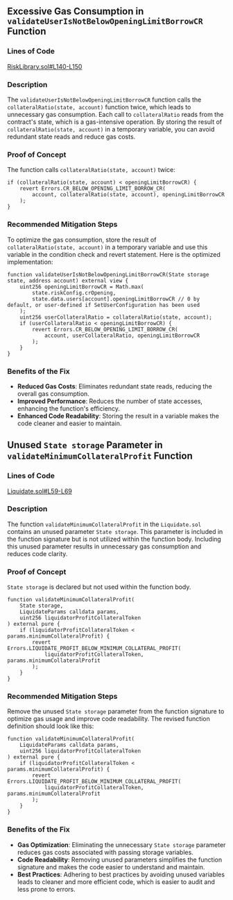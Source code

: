## Excessive Gas Consumption in `validateUserIsNotBelowOpeningLimitBorrowCR` Function

### Lines of Code
[RiskLibrary.sol#L140-L150](https://github.com/code-423n4/2024-06-size/blob/main/src/libraries/RiskLibrary.sol#L140-L150)

### Description
The `validateUserIsNotBelowOpeningLimitBorrowCR` function calls the `collateralRatio(state, account)` function twice, which leads to unnecessary gas consumption. Each call to `collateralRatio` reads from the contract's state, which is a gas-intensive operation. By storing the result of `collateralRatio(state, account)` in a temporary variable, you can avoid redundant state reads and reduce gas costs.

### Proof of Concept
The function calls `collateralRatio(state, account)` twice:
```solidity
if (collateralRatio(state, account) < openingLimitBorrowCR) {
    revert Errors.CR_BELOW_OPENING_LIMIT_BORROW_CR(
        account, collateralRatio(state, account), openingLimitBorrowCR
    );
}
```

### Recommended Mitigation Steps
To optimize the gas consumption, store the result of `collateralRatio(state, account)` in a temporary variable and use this variable in the condition check and revert statement. Here is the optimized implementation:
```solidity
function validateUserIsNotBelowOpeningLimitBorrowCR(State storage state, address account) external view {
    uint256 openingLimitBorrowCR = Math.max(
        state.riskConfig.crOpening,
        state.data.users[account].openingLimitBorrowCR // 0 by default, or user-defined if SetUserConfiguration has been used
    );
    uint256 userCollateralRatio = collateralRatio(state, account);
    if (userCollateralRatio < openingLimitBorrowCR) {
        revert Errors.CR_BELOW_OPENING_LIMIT_BORROW_CR(
            account, userCollateralRatio, openingLimitBorrowCR
        );
    }
}
```

### Benefits of the Fix
- **Reduced Gas Costs**: Eliminates redundant state reads, reducing the overall gas consumption.
- **Improved Performance**: Reduces the number of state accesses, enhancing the function's efficiency.
- **Enhanced Code Readability**: Storing the result in a variable makes the code cleaner and easier to maintain.

## Unused `State storage` Parameter in `validateMinimumCollateralProfit` Function

### Lines of Code
[Liquidate.sol#L59-L69](https://github.com/code-423n4/2024-06-size/blob/main/src/libraries/actions/Liquidate.sol#L59-L69)

### Description
The function `validateMinimumCollateralProfit` in the `Liquidate.sol` contains an unused parameter `State storage`. This parameter is included in the function signature but is not utilized within the function body. Including this unused parameter results in unnecessary gas consumption and reduces code clarity.

### Proof of Concept
`State storage` is declared but not used within the function body.
```solidity
function validateMinimumCollateralProfit(
    State storage,
    LiquidateParams calldata params,
    uint256 liquidatorProfitCollateralToken
) external pure {
    if (liquidatorProfitCollateralToken < params.minimumCollateralProfit) {
        revert Errors.LIQUIDATE_PROFIT_BELOW_MINIMUM_COLLATERAL_PROFIT(
            liquidatorProfitCollateralToken, params.minimumCollateralProfit
        );
    }
}
```

### Recommended Mitigation Steps
Remove the unused `State storage` parameter from the function signature to optimize gas usage and improve code readability. The revised function definition should look like this:
```solidity
function validateMinimumCollateralProfit(
    LiquidateParams calldata params,
    uint256 liquidatorProfitCollateralToken
) external pure {
    if (liquidatorProfitCollateralToken < params.minimumCollateralProfit) {
        revert Errors.LIQUIDATE_PROFIT_BELOW_MINIMUM_COLLATERAL_PROFIT(
            liquidatorProfitCollateralToken, params.minimumCollateralProfit
        );
    }
}
```

### Benefits of the Fix
- **Gas Optimization**: Eliminating the unnecessary `State storage` parameter reduces gas costs associated with passing storage variables.
- **Code Readability**: Removing unused parameters simplifies the function signature and makes the code easier to understand and maintain.
- **Best Practices**: Adhering to best practices by avoiding unused variables leads to cleaner and more efficient code, which is easier to audit and less prone to errors.
